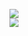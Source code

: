 [![](https://img.shields.io/badge/Made%20With-Github%20Spray-lightgrey.svg?style=for-the-badge&logo=github)](https://github.com/Annihil/github-spray#15557)  
[![](https://i.imgur.com/2DrTn0Z.gif)](https://github.com/Annihil/github-spray)